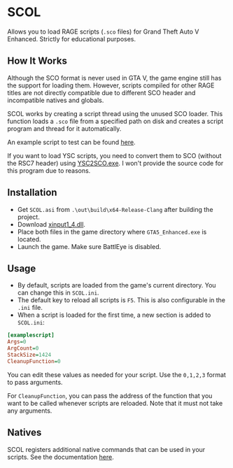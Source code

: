 # SCOL
Allows you to load RAGE scripts (`.sco` files) for Grand Theft Auto V Enhanced. Strictly for educational purposes.

## How It Works
Although the SCO format is never used in GTA V, the game engine still has the support for loading them. However, scripts compiled for other RAGE titles are not directly compatible due to different SCO header and incompatible natives and globals.

SCOL works by creating a script thread using the unused SCO loader. This function loads a `.sco` file from a specified path on disk and creates a script program and thread for it automatically.

An example script to test can be found [here](https://github.com/ShinyWasabi/SCOL/raw/main/hello_world.sco).

If you want to load YSC scripts, you need to convert them to SCO (without the RSC7 header) using [YSC2SCO.exe](https://github.com/ShinyWasabi/SCOL/raw/main/YSC2SCO.exe). I won't provide the source code for this program due to reasons.

## Installation
- Get `SCOL.asi` from `.\out\build\x64-Release-Clang` after building the project.
- Download [xinput1_4.dll](https://github.com/ThirteenAG/Ultimate-ASI-Loader/releases/download/x64-latest/xinput1_4-x64.zip).
- Place both files in the game directory where `GTA5_Enhanced.exe` is located.
- Launch the game. Make sure BattlEye is disabled.

## Usage
- By default, scripts are loaded from the game's current directory. You can change this in `SCOL.ini`.
- The default key to reload all scripts is `F5`. This is also configurable in the `.ini` file.
- When a script is loaded for the first time, a new section is added to `SCOL.ini`:
```ini
[examplescript]
Args=0
ArgCount=0
StackSize=1424
CleanupFunction=0
```
You can edit these values as needed for your script. Use the `0,1,2,3` format to pass arguments.

For `CleanupFunction`, you can pass the address of the function that you want to be called whenever scripts are reloaded. Note that it must not take any arguments.

## Natives
SCOL registers additional native commands that can be used in your scripts. See the documentation [here](https://github.com/ShinyWasabi/SCOL/blob/main/NATIVES.md).